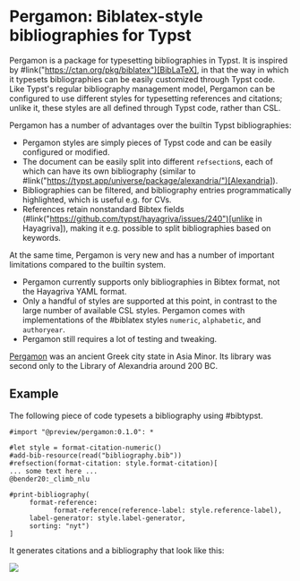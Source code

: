 # Pergamon: Biblatex-style bibliographies for Typst

Pergamon is a package for typesetting bibliographies in Typst.
It is inspired by #link("https://ctan.org/pkg/biblatex")[BibLaTeX], in that 
the way in which it typesets bibliographies can be easily customized
through Typst code. Like Typst's regular bibliography management model,
Pergamon can be configured to use different styles for typesetting
references and citations; unlike it, these styles are all defined through
Typst code, rather than CSL.

Pergamon has a number of advantages over the builtin Typst bibliographies:

- Pergamon styles are simply pieces of Typst code and can be easily configured or modified.
- The document can be easily split into different `refsection`s, each of which can have its own bibliography
  (similar to #link("https://typst.app/universe/package/alexandria/")[Alexandria]).
- Bibliographies can be filtered, and bibliography entries programmatically highlighted, which is useful e.g. for CVs.
- References retain nonstandard Bibtex fields (#link("https://github.com/typst/hayagriva/issues/240")[unlike in Hayagriva]),
  making it e.g. possible to split bibliographies based on keywords.

At the same time, Pergamon is very new and has a number of important limitations compared to
the builtin system.

- Pergamon currently supports only bibliographies in Bibtex format, not the Hayagriva YAML format. 
- Only a handful of styles are supported at this point, in contrast to the large number of available CSL styles. Pergamon comes with implementations of the #biblatex styles `numeric`, `alphabetic`, and `authoryear`.
- Pergamon still requires a lot of testing and tweaking.

[Pergamon]("https://en.wikipedia.org/wiki/Pergamon") was an ancient Greek city state in Asia Minor.
Its library was second only to the Library of Alexandria around 200 BC.



## Example

The following piece of code typesets a bibliography using #bibtypst.

  ```typ
#import "@preview/pergamon:0.1.0": *

#let style = format-citation-numeric()
#add-bib-resource(read("bibliography.bib"))
#refsection(format-citation: style.format-citation)[
  ... some text here ...
  @bender20:_climb_nlu

  #print-bibliography(
       format-reference: 
             format-reference(reference-label: style.reference-label), 
       label-generator: style.label-generator,
       sorting: "nyt")
]
  ```

It generates citations and a bibliography that look like this:

<img src="https://github.com/alexanderkoller/pergamon/blob/main/doc-materials/example-output.png"/>
